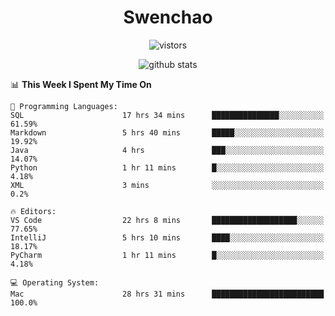 <h1 align="center">Swenchao</h3>

<p align="center">
  <img src="https://visitor-badge.glitch.me/badge?page_id=Swenchao" alt="vistors" />
</p>

<p align="center">
  <img src="https://github-readme-stats.vercel.app/api?username=Swenchao&count_private=true&show_icons=true&theme=vue-dark&hide_title=true" alt="github stats" />
</p>

<!--START_SECTION:waka-->
📊 **This Week I Spent My Time On** 

```text
💬 Programming Languages: 
SQL                      17 hrs 34 mins      ███████████████░░░░░░░░░░   61.59% 
Markdown                 5 hrs 40 mins       █████░░░░░░░░░░░░░░░░░░░░   19.92% 
Java                     4 hrs               ███░░░░░░░░░░░░░░░░░░░░░░   14.07% 
Python                   1 hr 11 mins        █░░░░░░░░░░░░░░░░░░░░░░░░   4.18% 
XML                      3 mins              ░░░░░░░░░░░░░░░░░░░░░░░░░   0.2%

🔥 Editors: 
VS Code                  22 hrs 8 mins       ███████████████████░░░░░░   77.65% 
IntelliJ                 5 hrs 10 mins       ████░░░░░░░░░░░░░░░░░░░░░   18.17% 
PyCharm                  1 hr 11 mins        █░░░░░░░░░░░░░░░░░░░░░░░░   4.18%

💻 Operating System: 
Mac                      28 hrs 31 mins      █████████████████████████   100.0%

```


<!--END_SECTION:waka-->
